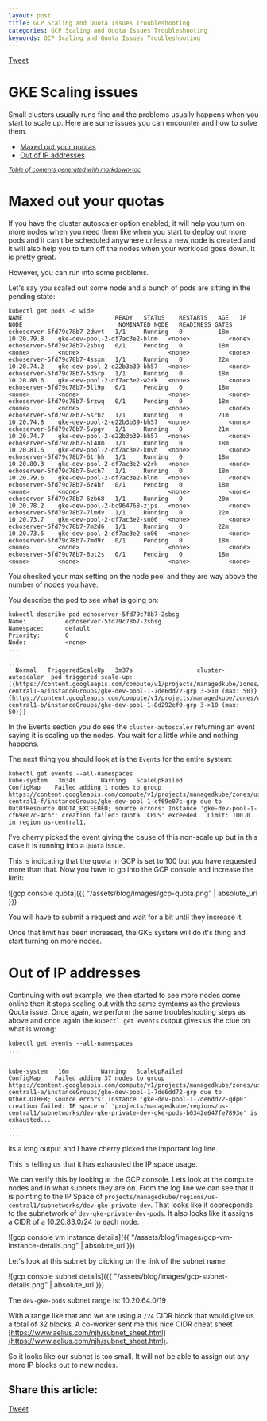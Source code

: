 ```yaml
---
layout: post
title: GCP Scaling and Quota Issues Troubleshooting
categories: GCP Scaling and Quota Issues Troubleshooting
keywords: GCP Scaling and Quota Issues Troubleshooting
---
```


<a href="https://twitter.com/share?ref_src=twsrc%5Etfw" class="twitter-share-button" data-text="" data-via="managedkube" data-hashtags="#troubleshooting #devops #kubernetes" data-show-count="false">Tweet</a><script async src="https://platform.twitter.com/widgets.js" charset="utf-8"></script>

# GKE Scaling issues

Small clusters usually runs fine and the problems usually happens when you start to scale up.  Here are some issues you can encounter and how to solve them.

- [Maxed out your quotas](#maxed-out-your-quotas)
- [Out of IP addresses](#out-of-ip-addresses)

<small><i><a href='http://ecotrust-canada.github.io/markdown-toc/'>Table of contents generated with markdown-toc</a></i></small>


# Maxed out your quotas
If you have the cluster autoscaler option enabled, it will help you turn on more nodes when you need them like when you start to deploy out more pods and it can't be scheduled anywhere unless a new node is created and it will also help you to turn off the nodes when your workload goes down.  It is pretty great.

However, you can run into some problems.

Let's say you scaled out some node and a bunch of pods are sitting in the pending state:

```
kubectl get pods -o wide                                     
NAME                          READY   STATUS    RESTARTS   AGE   IP            NODE                           NOMINATED NODE   READINESS GATES
echoserver-5fd79c78b7-2dwvt   1/1     Running   0          18m   10.20.79.8    gke-dev-pool-2-df7ac3e2-hlnm   <none>           <none>
echoserver-5fd79c78b7-2sbsg   0/1     Pending   0          18m   <none>        <none>                         <none>           <none>
echoserver-5fd79c78b7-4ssxm   1/1     Running   0          22m   10.20.74.2    gke-dev-pool-2-e22b3b39-bh57   <none>           <none>
echoserver-5fd79c78b7-5d5rp   1/1     Running   0          18m   10.20.80.6    gke-dev-pool-2-df7ac3e2-w2rk   <none>           <none>
echoserver-5fd79c78b7-5ll9p   0/1     Pending   0          18m   <none>        <none>                         <none>           <none>
echoserver-5fd79c78b7-5rzwq   0/1     Pending   0          18m   <none>        <none>                         <none>           <none>
echoserver-5fd79c78b7-5srbz   1/1     Running   0          21m   10.20.74.8    gke-dev-pool-2-e22b3b39-bh57   <none>           <none>
echoserver-5fd79c78b7-5vpgv   1/1     Running   0          21m   10.20.74.7    gke-dev-pool-2-e22b3b39-bh57   <none>           <none>
echoserver-5fd79c78b7-6l48m   1/1     Running   0          18m   10.20.81.6    gke-dev-pool-2-df7ac3e2-k0vh   <none>           <none>
echoserver-5fd79c78b7-6trhh   1/1     Running   0          18m   10.20.80.3    gke-dev-pool-2-df7ac3e2-w2rk   <none>           <none>
echoserver-5fd79c78b7-6wch7   1/1     Running   0          18m   10.20.79.6    gke-dev-pool-2-df7ac3e2-hlnm   <none>           <none>
echoserver-5fd79c78b7-6z4hf   0/1     Pending   0          18m   <none>        <none>                         <none>           <none>
echoserver-5fd79c78b7-6zb68   1/1     Running   0          20m   10.20.78.2    gke-dev-pool-2-bc964768-zjps   <none>           <none>
echoserver-5fd79c78b7-7lmdv   1/1     Running   0          22m   10.20.73.7    gke-dev-pool-2-df7ac3e2-sn06   <none>           <none>
echoserver-5fd79c78b7-7m2d6   1/1     Running   0          22m   10.20.73.5    gke-dev-pool-2-df7ac3e2-sn06   <none>           <none>
echoserver-5fd79c78b7-7md9r   0/1     Pending   0          18m   <none>        <none>                         <none>           <none>
echoserver-5fd79c78b7-8bt2s   0/1     Pending   0          18m   <none>        <none>                         <none>           <none>
```

You checked your max setting on the node pool and they are way above the number of nodes you have.

You describe the pod to see what is going on:

```
kubectl describe pod echoserver-5fd79c78b7-2sbsg
Name:           echoserver-5fd79c78b7-2sbsg
Namespace:      default
Priority:       0
Node:           <none>
...
...
...
  Normal   TriggeredScaleUp   3m37s                  cluster-autoscaler  pod triggered scale-up: [{https://content.googleapis.com/compute/v1/projects/managedkube/zones/us-central1-a/instanceGroups/gke-dev-pool-1-7de6dd72-grp 3->10 (max: 50)} {https://content.googleapis.com/compute/v1/projects/managedkube/zones/us-central1-b/instanceGroups/gke-dev-pool-1-8d292ef0-grp 3->10 (max: 50)}]
```

In the Events section you do see the `cluster-autoscaler` returning an event saying it is scaling up the nodes.  You wait for a little while and nothing happens.

The next thing you should look at is the `Events` for the entire system:

```
kubectl get events --all-namespaces
kube-system   3m34s       Warning   ScaleUpFailed             ConfigMap    Failed adding 1 nodes to group https://content.googleapis.com/compute/v1/projects/managedkube/zones/us-central1-f/instanceGroups/gke-dev-pool-1-cf69e07c-grp due to OutOfResource.QUOTA_EXCEEDED; source errors: Instance 'gke-dev-pool-1-cf69e07c-4chc' creation failed: Quota 'CPUS' exceeded.  Limit: 100.0 in region us-central1.
```

I've cherry picked the event giving the cause of this non-scale up but in this case it is running into a `Quota` issue.

This is indicating that the quota in GCP is set to 100 but you have requested more than that.  Now you have to go into the GCP console and increase the limit:

![gcp console quota]({{ "/assets/blog/images/gcp-quota.png" | absolute_url }})

You will have to submit a request and wait for a bit until they increase it.

Once that limit has been increased, the GKE system will do it's thing and start turning on more nodes.

# Out of IP addresses

Continuing with out example, we then started to see more nodes come online then it stops scaling out with the same symtoms as the previous Quota issue.  Once again, we perform the same troubleshooting steps as above and once again the `kubectl get events` output gives us the clue on what is wrong:

```
kubectl get events --all-namespaces
...

...
kube-system   16m         Warning   ScaleUpFailed             ConfigMap    Failed adding 37 nodes to group https://content.googleapis.com/compute/v1/projects/managedkube/zones/us-central1-a/instanceGroups/gke-dev-pool-1-7de6dd72-grp due to Other.OTHER; source errors: Instance 'gke-dev-pool-1-7de6dd72-qdp0' creation failed: IP space of 'projects/managedkube/regions/us-central1/subnetworks/dev-gke-private-dev-gke-pods-b0342e647fe7893e' is exhausted...
...
...
```

its a long output and I have cherry picked the important log line.

This is telling us that it has exhausted the IP space usage.

We can verify this by looking at the GCP console.  Lets look at the compute nodes and in what subnets they are on.  From the log line we can see that it is pointing to the IP Space of `projects/managedkube/regions/us-central1/subnetworks/dev-gke-private-dev`.  That looks like it cooresponds to the subnetwork of `dev-gke-private-dev-pods`.  It also looks like it assigns a CIDR of a  10.20.83.0/24  to each node.

![gcp console vm instance details]({{ "/assets/blog/images/gcp-vm-instance-details.png" | absolute_url }})

Let's look at this subnet by clicking on the link of the subnet name:

![gcp console subnet details]({{ "/assets/blog/images/gcp-subnet-details.png" | absolute_url }})

The `dev-gke-pods` subnet range is: 10.20.64.0/19

With a range like that and we are using a `/24` CIDR block that would give us a total of 32 blocks.  A co-worker sent me this nice CIDR cheat sheet [https://www.aelius.com/njh/subnet_sheet.html](https://www.aelius.com/njh/subnet_sheet.html).

So it looks like our subnet is too small.  It will not be able to assign out any more IP blocks out to new nodes.


## Share this article:

<a href="https://twitter.com/share?ref_src=twsrc%5Etfw" class="twitter-share-button" data-text="" data-via="managedkube" data-hashtags="#troubleshooting #devops #kubernetes" data-show-count="false">Tweet</a><script async src="https://platform.twitter.com/widgets.js" charset="utf-8"></script>


